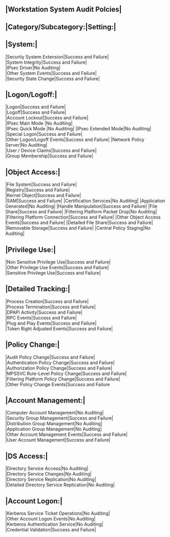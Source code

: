|Workstation System Audit Polcies|		
-----------				
|Category/Subcategory:|Setting:|			
-----------				
|System:|	
-----------			
|Securtiy System Extension|Success and Failure|		
|System Integrity|Success and Failure|	
|IPsec Driver|No Auditing|		
|Other System Events|Success and Failure|		
|Security State Change|Success and Failure|		
				
|Logon/Logoff:|
------------			
|Logon|Success and Failure|		
|Logoff|Success and Failure|		
|Account Lockout|Success and Failure|			
|IPsec Main Mode |No Auditing|		
|IPsec Quick Mode |No Auditing|	
|IPsec Extended Mode|No Auditing|	
|Special Logon|Success and Failure|		
|Other Logon/Logoff Events|Success and Failure|	
|Network Policy Server|No Auditing|			
|User / Device Claims|Success and Failure|			
|Group Membership|Success and Failure|		
				
|Object Access:|
------------					
|File System|Success and Failure|	
|Registry|Success and Failure|	
|Kernel Object|Success and Failure|			
|SAM|Success and Failure|
|Certification Services|No Auditing|
|Application Generated|No Auditing|
|Handle Manipulation|Success and Failure|
|File Share|Success and Failure|
|Filtering Platform Packet Drop|No Auditing|
|Filtering Platform Connection|Success and Failure|
|Other Object Access Events|Success and Failure|
|Detailed File Share|Success and Failure|
|Removable Storage|Success and Failure|
|Central Policy Staging|No Auditing|
				
|Privilege Use:|
------------			
|Non Sensitive Privilege Use|Success and Failure|		
|Other Privilege Use Events|Success and Failure|		
|Sensitive Privilege Use|Success and Failure|		
				
|Detailed Tracking:|
------------			
|Process Creation|Success and Failure|		
|Process Termination|Success and Failure|			
|DPAPI Activity|Success and Failure|		
|RPC Events|Success and Failure|	
|Plug and Play Events|Success and Failure|		
|Token Right Adjusted Events|Success and Failure|		
				
|Policy Change:|
------------			
|Audit Policy Change|Success and Failure|		
|Authentication Policy Change|Success and Failure|		
|Authorization Policy Change|Success and Failure|		
|MPSSVC Rule-Level Policy Change|Success and Failure|		
|Filtering Platform Policy Change|Success and Failure|		
|Other Policy Change Events|Success and Failure			
				
|Account Management:|
------------				
|Computer Account Management|No Auditing|		
|Security Group Management|Success and Failure|		
|Distribution Group Management|No Auditing|		
|Application Group Management|No Auditing|		
|Other Account Management Events|Success and Failure|		
|User Account Management|Success and Failure|
				
|DS Access:|
------------
|Directory Service Access|No Auditing|			
|Directory Service Changes|No Auditing|		
|Directory Service Replication|No Auditing|		
|Detailed Directory Service Replication|No Auditing|		
				
|Account Logon:|
------------			
|Kerberos Service Ticket Operations|No Auditing|		
|Other Account Logon Events|No Auditing|	
|Kerberos Authentication Service|No Auditing|		
|Credential Validation|Success and Failure|		
				
				
				
